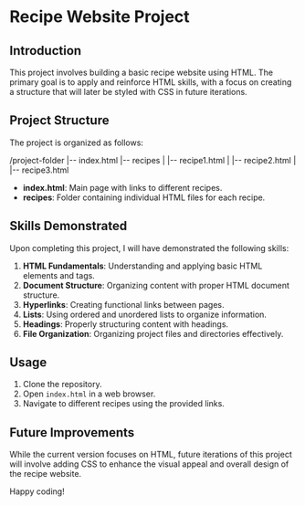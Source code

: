 # Recipe Website Project

## Introduction

This project involves building a basic recipe website using HTML. The primary goal is to apply and reinforce HTML skills, with a focus on creating a structure that will later be styled with CSS in future iterations.

## Project Structure

The project is organized as follows:

/project-folder
|-- index.html
|-- recipes
| |-- recipe1.html
| |-- recipe2.html
| |-- recipe3.html


- **index.html**: Main page with links to different recipes.
- **recipes**: Folder containing individual HTML files for each recipe.

## Skills Demonstrated

Upon completing this project, I will have demonstrated the following skills:

1. **HTML Fundamentals**: Understanding and applying basic HTML elements and tags.
2. **Document Structure**: Organizing content with proper HTML document structure.
3. **Hyperlinks**: Creating functional links between pages.
4. **Lists**: Using ordered and unordered lists to organize information.
5. **Headings**: Properly structuring content with headings.
6. **File Organization**: Organizing project files and directories effectively.

## Usage

1. Clone the repository.
2. Open `index.html` in a web browser.
3. Navigate to different recipes using the provided links.

## Future Improvements

While the current version focuses on HTML, future iterations of this project will involve adding CSS to enhance the visual appeal and overall design of the recipe website.

Happy coding!
